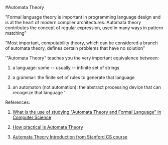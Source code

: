 #Automata Theory

"Formal language theory is important in programming language design and is at the heart of modern compiler architectures. Automata theory contributes the concept of 
regular expression, used in many ways in pattern matching"

"Most important, computability theory, which can be considered a branch of automata theory, defines certain problems that have no solution"

'"Automata Theory" teaches you the very important equivalence between: 
  
  1. a language: some -- usually -- infinite set of strings

  2. a grammar: the finite set of rules to generate that language

  3. an automaton (not automation): the abstract processing device that can recognize that language
'

References:

1. [What is the use of studying "Automata Theory and Formal Language" in Computer Science](https://www.quora.com/What-is-the-use-of-studying-Automata-Theory-and-Formal-Language-in-Computer-Science)

2. [How practical is Automata Theory](http://cstheory.stackexchange.com/questions/8539/how-practical-is-automata-theory)

3. [Automata Theory Introduction from Stanford CS course](http://cs.stanford.edu/people/eroberts/courses/soco/projects/2004-05/automata-theory/basics.html)
